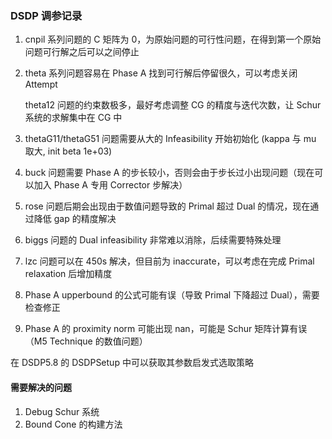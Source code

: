 ### DSDP 调参记录

1. cnpil 系列问题的 C 矩阵为 0，为原始问题的可行性问题，在得到第一个原始问题可行解之后可以之间停止

2. theta 系列问题容易在 Phase A 找到可行解后停留很久，可以考虑关闭 Attempt 

   theta12 问题的约束数极多，最好考虑调整 CG 的精度与迭代次数，让 Schur 系统的求解集中在 CG 中

3. thetaG11/thetaG51 问题需要从大的 Infeasibility 开始初始化 (kappa 与 mu 取大, init beta 1e+03)

3. buck 问题需要 Phase A 的步长较小，否则会由于步长过小出现问题（现在可以加入 Phase A 专用 Corrector 步解决）

4. rose 问题后期会出现由于数值问题导致的 Primal 超过 Dual 的情况，现在通过降低 gap 的精度解决

4. biggs 问题的 Dual infeasibility 非常难以消除，后续需要特殊处理

5. lzc 问题可以在 450s 解决，但目前为 inaccurate，可以考虑在完成 Primal relaxation 后增加精度

6. Phase A upperbound 的公式可能有误（导致 Primal 下降超过 Dual），需要检查修正

7. Phase A 的 proximity norm 可能出现 nan，可能是 Schur 矩阵计算有误（M5 Technique 的数值问题）



在 DSDP5.8 的 DSDPSetup 中可以获取其参数启发式选取策略



#### 需要解决的问题

1. Debug Schur 系统
2. Bound Cone 的构建方法